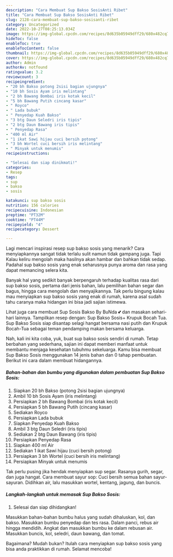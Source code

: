 ```yaml
---
description: "Cara Membuat Sup Bakso SosisAnti Ribet"
title: "Cara Membuat Sup Bakso SosisAnti Ribet"
slug: 2128-cara-membuat-sup-bakso-sosisanti-ribet
category: Uncategorized
date: 2022-10-27T08:25:13.034Z
image: https://img-global.cpcdn.com/recipes/8d635b05949dff29/680x482cq70/sup-bakso-sosis-foto-resep-utama.jpg
hideToc: false
enableToc: true
enableTocContent: false
thumbnail: https://img-global.cpcdn.com/recipes/8d635b05949dff29/680x482cq70/sup-bakso-sosis-foto-resep-utama.jpg
cover: https://img-global.cpcdn.com/recipes/8d635b05949dff29/680x482cq70/sup-bakso-sosis-foto-resep-utama.jpg
author: Admin
authorAv: notfound
ratingvalue: 3.2
reviewcount: 3
recipeingredient:
- "20 bh Bakso potong 2sisi bagian ujungnya"
- "10 bh Sosis Ayam iris melintang"
- "2 bh Bawang Bombai iris kotak kecil"
- "5 bh Bawang Putih cincang kasar"
- " Royco"
- " Lada bubuk"
- " Penyedap Kuah Bakso"
- "3 btg Daun Seledri iris tipis"
- "2 btg Daun Bawang iris tipis"
- " Penyedap Rasa"
- "400 ml Air"
- "1 ikat Sawi hijau cuci bersih potong"
- "3 bh Wortel cuci bersih iris melintang"
- " Minyak untuk menumis"
recipeinstructions:

- "Selesai dan siap dinikmati!"
categories:
- Resep
tags:
- sup
- bakso
- sosis

katakunci: sup bakso sosis 
nutrition: 156 calories
recipecuisine: Indonesian
preptime: "PT32M"
cooktime: "PT44M"
recipeyield: "4"
recipecategory: Dessert

---
```



Lagi mencari inspirasi resep sup bakso sosis yang menarik? Cara menyiapkannya sangat tidak terlalu sulit namun tidak gampang juga. Tapi Kalau keliru mengolah maka hasilnya akan hambar dan bahkan tidak sedap. Padahal sup bakso sosis yang enak seharusnya punya aroma dan rasa yang dapat memancing selera kita.


Banyak hal yang sedikit banyak berpengaruh terhadap kualitas rasa dari sup bakso sosis, pertama dari jenis bahan, lalu pemilihan bahan segar dan bagus, hingga cara mengolah dan menyajikannya. Tak perlu bingung kalau mau menyiapkan sup bakso sosis yang enak di rumah, karena asal sudah tahu caranya maka hidangan ini bisa jadi sajian istimewa.

Lihat juga cara membuat Sup Sosis Bakso By BuNda 💕 dan masakan sehari-hari lainnya. Tampilkan resep dengan: Sup Bakso Sosis+ Krupuk Bocah Tua. Sup Bakso Sosis siap disantap selagi hangat bersama nasi putih dan Krupuk Bocah-Tua sebagai teman pendamping makan bersama keluarga.


Nah, kali ini kita coba, yuk, buat sup bakso sosis sendiri di rumah. Tetap berbahan yang sederhana, sajian ini dapat memberi manfaat untuk membantu menjaga kesehatan tubuhmu sekeluarga. Kamu bisa membuat Sup Bakso Sosis menggunakan 14 jenis bahan dan 0 tahap pembuatan. Berikut ini cara dalam membuat hidangannya.

<!--inarticleads1-->

##### Bahan-bahan dan bumbu yang digunakan dalam pembuatan Sup Bakso Sosis:

1. Siapkan 20 bh Bakso (potong 2sisi bagian ujungnya)
1. Ambil 10 bh Sosis Ayam (iris melintang)
1. Persiapkan 2 bh Bawang Bombai (iris kotak kecil)
1. Persiapkan 5 bh Bawang Putih (cincang kasar)
1. Sediakan  Royco
1. Persiapkan  Lada bubuk
1. Siapkan  Penyedap Kuah Bakso
1. Ambil 3 btg Daun Seledri (iris tipis)
1. Sediakan 2 btg Daun Bawang (iris tipis)
1. Persiapkan  Penyedap Rasa
1. Siapkan 400 ml Air
1. Sediakan 1 ikat Sawi hijau (cuci bersih potong)
1. Persiapkan 3 bh Wortel (cuci bersih iris melintang)
1. Persiapkan  Minyak untuk menumis


Tak perlu pusing jika hendak menyiapkan sup segar. Rasanya gurih, segar, dan juga hangat. Cara membuat sayur sop: Cuci bersih semua bahan sayur-sayuran. Didihkan air, lalu masukkan wortel, kentang, jagung, dan buncis. 

<!--inarticleads2-->

##### Langkah-langkah untuk memasak Sup Bakso Sosis:


1. Selesai dan siap dihidangkan!

Masukkan bahan-bahan bumbu halus yang sudah dihaluskan, kol, dan bakso. Masukkan bumbu penyedap dan tes rasa. Dalam panci, rebus air hingga mendidih. Angkat dan masukkan bumbu ke dalam rebusan air. Masukkan buncis, kol, seledri, daun bawang, dan tomat. 

Bagaimana? Mudah bukan? Itulah cara menyiapkan sup bakso sosis yang bisa anda praktikkan di rumah. Selamat mencoba!
